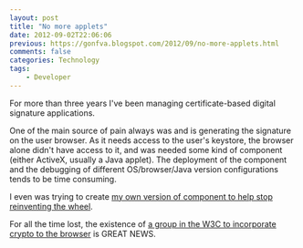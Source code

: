 ```yaml
---
layout: post
title: "No more applets"
date: 2012-09-02T22:06:06
previous: https://gonfva.blogspot.com/2012/09/no-more-applets.html
comments: false
categories: Technology
tags:
    - Developer
---
```


For more than three years I've been managing certificate-based digital signature applications.


 One of the main source of pain always was and is generating the signature on the user browser. As it needs access to the user's keystore, the browser alone didn't have access to it, and was needed some kind of component (either ActiveX, usually a Java applet). The deployment of the component and the debugging of different OS/browser/Java version configurations tends to be time consuming.


I even was trying to create [my own version of component to help stop reinventing the wheel](https://github.com/crypteasy/crypteasy-applet).


For all the time lost, the existence of [a group in the W3C to incorporate crypto to the browser](http://www.w3.org/2012/webcrypto/) is GREAT NEWS.

